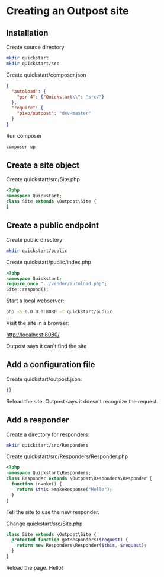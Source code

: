 
# Creating an Outpost site


## Installation

Create source directory

```sh
mkdir quickstart
mkdir quickstart/src
```

Create quickstart/composer.json

```json
{
  "autoload": {
    "psr-4": {"Quickstart\\": "src/"}
  },
  "require": {
    "pixo/outpost": "dev-master"
  }
}
```

Run composer

```sh
composer up
```

## Create a site object

Create quickstart/src/Site.php
```php
<?php
namespace Quickstart;
class Site extends \Outpost\Site {
}
```

## Create a public endpoint

Create public directory

```sh
mkdir quickstart/public
```

Create quickstart/public/index.php

```php
<?php
namespace Quickstart;
require_once "../vendor/autoload.php";
Site::respond();
```

Start a local webserver:

```sh
php -S 0.0.0.0:8080 -t quickstart/public
```

Visit the site in a browser:

[http://localhost:8080/](http://localhost:8080/)

Outpost says it can't find the site


## Add a configuration file

Create quickstart/outpost.json:

```json
{}
```

Reload the site. Outpost says it doesn't recognize the request.



## Add a responder

Create a directory for responders:

```sh
mkdir quickstart/src/Responders
```

Create quickstart/src/Responders/Responder.php
```php
<?php
namespace Quickstart\Responders;
class Responder extends \Outpost\Responders\Responder {
  function invoke() {
    return $this->makeResponse("Hello");
  }
}
```

Tell the site to use the new responder.

Change quickstart/src/Site.php

```php
class Site extends \Outpost\Site {
  protected function getResponders($request) {
    return new Responders\Responder($this, $request);
  }
}
```

Reload the page. Hello!
